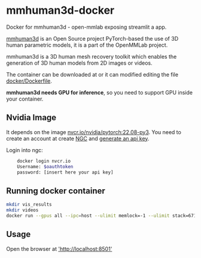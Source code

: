 # mmhuman3d-docker

Docker for mmhuman3d - open-mmlab exposing streamlit a app. 

[mmhuman3d](https://github.com/open-mmlab/mmhuman3d) is an Open Source project PyTorch-based the use of 3D human parametric models, it is a part of the OpenMMLab project.

mmhuman3d is a 3D human mesh recovery toolkit which enables the generation of 3D human models from 2D images or videos.

The container can be downloaded at []() or it can modified editing the file [docker/Dockerfile](docker/Dockerfile). 

**mmhuman3d needs GPU for inference**, so you need to support GPU inside your container. 

## Nvidia Image 
It depends on the image [nvcr.io/nvidia/pytorch:22.08-py3](https://docs.nvidia.com/deeplearning/frameworks/pytorch-release-notes/rel_22-08.html#rel_22-08). You need to create an account at create [NGC](https://ngc.nvidia.com/signin) and [generate an api key](https://ngc.nvidia.com/setup/api-key).  

Login into ngc: 

```bash
	docker login nvcr.io
	Username: $oauthtoken
	password: [insert here your api key]
```

## Running docker container 
```bash 
mkdir vis_results
mkdir videos 
docker run --gpus all --ipc=host --ulimit memlock=-1 --ulimit stack=67108864 -it --rm -v $(pwd)/videos:/app/mmhuman3d/videos -v $(pwd)/vis_results/vis_results:/app/mmhuman3d/vis_results -p 8501:8501 nvcr.io/nvidia/pytorch:22.08-py3_mmhuman3d
```

## Usage 
Open the browser at ['http://localhost:8501'](http://localhost:8501)
 
